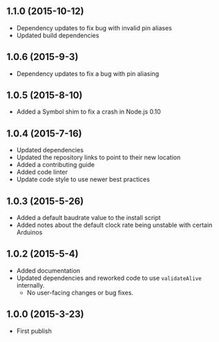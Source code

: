## 1.1.0 (2015-10-12)

- Dependency updates to fix bug with invalid pin aliases
- Updated build dependencies

## 1.0.6 (2015-9-3)

- Dependency updates to fix a bug with pin aliasing

## 1.0.5 (2015-8-10)

- Added a Symbol shim to fix a crash in Node.js 0.10

## 1.0.4 (2015-7-16)

- Updated dependencies
- Updated the repository links to point to their new location
- Added a contributing guide
- Added code linter
- Update code style to use newer best practices

## 1.0.3 (2015-5-26)

- Added a default baudrate value to the install script
- Added notes about the default clock rate being unstable with certain Arduinos

## 1.0.2 (2015-5-4)

- Added documentation
- Updated dependencies and reworked code to use ```validateAlive``` internally.
  - No user-facing changes or bug fixes.

## 1.0.0 (2015-3-23)

- First publish
